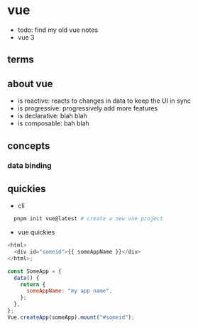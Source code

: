 # vue

- todo: find my old vue notes
- vue 3

## terms

## about vue

- is reactive: reacts to changes in data to keep the UI in sync
- is progressive: progressively add more features
- is declarative: blah blah
- is composable: bah blah

## concepts

### data binding

## quickies

- cli

```sh
  pnpm init vue@latest # create a new vue project

```

- vue quickies

```js
<html>
  <div id="someid">{{ someAppName }}</div>
</html>;

const SomeApp = {
  data() {
    return {
      someAppName: "my app name",
    };
  },
};
Vue.createApp(someApp).mount("#someid");
```

